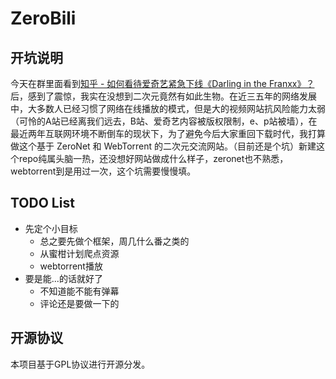 # ZeroBili  

## 开坑说明  
  今天在群里面看到[知乎 - 如何看待爱奇艺紧急下线《Darling in the Franxx》？](https://www.zhihu.com/question/266592243)后，感到了震惊，我实在没想到二次元竟然有如此生物。在近三五年的网络发展中，大多数人已经习惯了网络在线播放的模式，但是大的视频网站抗风险能力太弱（可怜的A站已经离我们远去，B站、爱奇艺内容被版权限制，e、p站被墙），在最近两年互联网环境不断倒车的现状下，为了避免今后大家重回下载时代，我打算做这个基于 ZeroNet 和 WebTorrent 的二次元交流网站。（目前还是个坑）新建这个repo纯属头脑一热，还没想好网站做成什么样子，zeronet也不熟悉，webtorrent到是用过一次，这个坑需要慢慢填。

## TODO List  
* 先定个小目标
  * 总之要先做个框架，周几什么番之类的  
  * 从蜜柑计划爬点资源  
  * webtorrent播放  
* 要是能...的话就好了
  * 不知道能不能有弹幕  
  * 评论还是要做一下的  

## 开源协议
本项目基于GPL协议进行开源分发。
